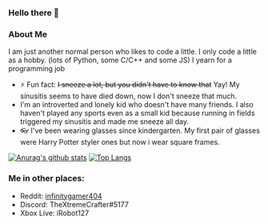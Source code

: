 ### Hello there 👋

<!--
**infinitygamer404/infinitygamer404** is a ✨ _special_ ✨ repository because its `README.md` (this file) appears on your GitHub profile.

Here are some ideas to get you started:

- 🔭 I’m currently working on ...
- 🌱 I’m currently learning ...
- 👯 I’m looking to collaborate on ...
- 🤔 I’m looking for help with ...
- 💬 Ask me about ...
- 📫 How to reach me: ...
- 😄 Pronouns: ...
- ⚡ Fun fact: ...
-->

### About Me

I am just another normal person who likes to code a little.
I only code a little as a hobby. (lots of Python, some C/C++ and some JS)
I yearn for a programming job


- ⚡ Fun fact: ~~I sneeze a lot, but you didn't have to know that~~ Yay! My sinusitis seems to have died down, now I don't sneeze that much.
- I'm an introverted and lonely kid who doesn't have many friends. I also haven't played any sports even as a small kid because running in fields triggered my sinusitis and made me sneeze all day.
- 👓 I've been wearing glasses since kindergarten. My first pair of glasses were Harry Potter styler ones but now i wear square frames.

<!-- ![GitHub metrics](https://metrics.lecoq.io/infinitygamer404) -->
[![Anurag's github stats](https://github-readme-stats.vercel.app/api?username=infinitygamer404&show_icons=true&theme=dark)](https://github.com/anuraghazra/github-readme-stats)
[![Top Langs](https://github-readme-stats.vercel.app/api/top-langs/?username=infinitygamer404&layout=compact&theme=dark)](https://github.com/anuraghazra/github-readme-stats)

### Me in other places:

- Reddit: [infinitygamer404](https://reddit.com/u/infinitygamer404)
- Discord: TheXtremeCrafter#5177
- Xbox Live: iRobot127
